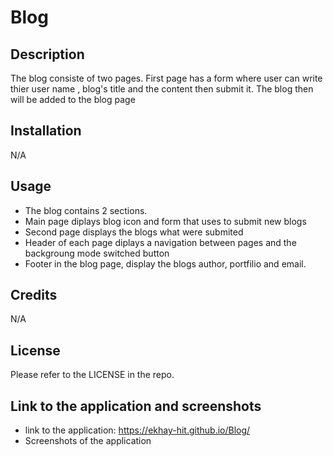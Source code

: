 # Blog


## Description
The blog consiste of two pages. First page has a form where user can write thier user name , blog's title and the content then submit it. The blog then will be added to the blog page

## Installation

N/A

## Usage

- The blog contains 2 sections.
- Main page diplays blog icon and form that uses to submit new blogs
- Second page displays the blogs what were submited
- Header of each page diplays a navigation between pages and the backgroung mode switched button
- Footer in the blog page, display the blogs author, portfilio and email. 

## Credits

N/A

## License

Please refer to the LICENSE in the repo.

## Link to the application and screenshots
* link to the application: https://ekhay-hit.github.io/Blog/
* Screenshots of the application
